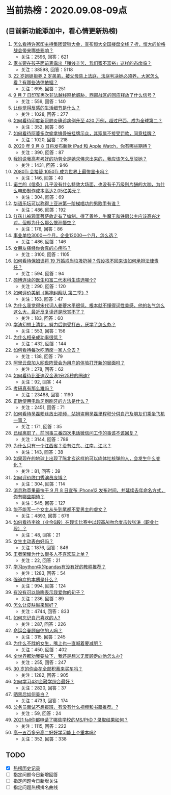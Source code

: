 # 当前热榜：2020.09.08-09点
## (目前新功能添加中，看心情更新热榜)
1. [怎么看待许家印主持集团营销大会，宣布恒大全国楼盘全线 7 折，恒大的价格战会带来哪些影响？](https://www.zhihu.com/question/419799133)
    * 关注：2596, 回答：621
2. [家长要在孩子面前表露出「赚钱辛苦、我们家不富裕」这样的态度吗？](https://www.zhihu.com/question/296333267)
    * 关注：38598, 回答：5118
3. [22 岁姐姐拒养 2 岁弟弟，被父母告上法庭，法庭判决她必须养，大家怎么看？有哪些法律依据？](https://www.zhihu.com/question/419755073)
    * 关注：695, 回答：251
4. [9 月 7 日印军再次非法越线鸣枪威胁，西部战区的回应释放了什么信号？](https://www.zhihu.com/question/419988782)
    * 关注：559, 回答：140
5. [让你觉得反感的生活细节是什么？](https://www.zhihu.com/question/415625879)
    * 关注：1028, 回答：277
6. [如何看待印度新冠肺炎确诊病例升至 420 万例，超过巴西，成为全球第二？](https://www.zhihu.com/question/419904180)
    * 关注：352, 回答：86
7. [如何看待阿婆多次偷拿排骨被挂牌示众，其家属不接受罚款，同意挂牌？](https://www.zhihu.com/question/419847909)
    * 关注：1020, 回答：218
8. [2020 年 9 月 8 日将发布新款 iPad 和 Apple Watch，你有哪些期待？](https://www.zhihu.com/question/419836744)
    * 关注：390, 回答：87
9. [我妈说我高考考好的功劳全是她求佛求出来的，我应该怎么反驳她？](https://www.zhihu.com/question/419136441)
    * 关注：1431, 回答：946
10. [2080Ti 会接替 1050Ti 成为世界上最惨显卡吗？](https://www.zhihu.com/question/419223577)
    * 关注：146, 回答：40
11. [诺兰的《信条》几乎没有什么特效大场面，也没有千万级别片酬的大咖，为什么电影制作成本高达2.05亿美元？](https://www.zhihu.com/question/414486381)
    * 关注：304, 回答：69
12. [华语乐坛可以称得上亚洲第一阶梯唱功的男歌手有谁？](https://www.zhihu.com/question/328951355)
    * 关注：486, 回答：192
13. [红孩儿被观音菩萨收走有了编制，得了善终，牛魔王和铁扇公主应该高兴才对，但却为什么那么恨孙悟空？](https://www.zhihu.com/question/419670154)
    * 关注：176, 回答：86
14. [事业单位3000一个月，企业12000一个月，怎么选？](https://www.zhihu.com/question/377661536)
    * 关注：486, 回答：146
15. [女朋友痛经你会真的心疼吗？](https://www.zhihu.com/question/392000371)
    * 关注：3100, 回答：1105
16. [如何看待保姆误将 19 万婚戒当垃圾扔掉？假设找不回来该如何承担法律责任？](https://www.zhihu.com/question/419785745)
    * 关注：594, 回答：94
17. [硕博连读的医生和富二代本科生该选哪个?](https://www.zhihu.com/question/419829448)
    * 关注：290, 回答：120
18. [如何评价美剧《黑袍纠察队 第二季》?](https://www.zhihu.com/question/419155987)
    * 关注：163, 回答：47
19. [为什么我觉得宋代词人姜夔水平很低，根本就不懂得词性美感，他的名气怎么这么大，最近反复读还是欣赏不了？](https://www.zhihu.com/question/419243383)
    * 关注：183, 回答：60
20. [学渣幻想上清北，努力后饱受打击，厌学了怎么办？](https://www.zhihu.com/question/419592300)
    * 关注：553, 回答：156
21. [为什么相亲成功率很低？](https://www.zhihu.com/question/413668597)
    * 关注：432, 回答：144
22. [如何看待每次吃酒席一家人全去？](https://www.zhihu.com/question/342832917)
    * 关注：138, 回答：79
23. [阿里云盘加入网盘阵营会为用户的体验打开新的局面吗？](https://www.zhihu.com/question/417964442)
    * 关注：278, 回答：62
24. [如何看待比亚迪汉金港1分25秒的圈速?](https://www.zhihu.com/question/419063087)
    * 关注：92, 回答：44
25. [考研真有那么难吗？](https://www.zhihu.com/question/38971497)
    * 关注：23488, 回答：1190
26. [正确使用电动牙刷刷牙的方法是什么？](https://www.zhihu.com/question/20275428)
    * 关注：2451, 回答：71
27. [如何看待吴磊粉丝放出视频，站姐盗用吴磊里程积分供自己及朋友们乘坐飞机一事？](https://www.zhihu.com/question/419832714)
    * 关注：171, 回答：35
28. [已经离职了，前同事三番四次电话微信问工作的事该不该回复？](https://www.zhihu.com/question/316732494)
    * 关注：3144, 回答：789
29. [为什么只有一个江西省？没有江东、江南、江北？](https://www.zhihu.com/question/324838293)
    * 关注：143, 回答：38
30. [如果现在的地球上出现了陈北玄这样的可以肉体扛核弹的人，会发生什么变化？](https://www.zhihu.com/question/419690072)
    * 关注：81, 回答：39
31. [如何评价脱口秀演员庞博？](https://www.zhihu.com/question/265726679)
    * 关注：304, 回答：114
32. [消息称苹果最快于 9 月 8 日宣布 iPhone12 发布时间，并延续去年命名方式，你有哪些期待？](https://www.zhihu.com/question/419837950)
    * 关注：545, 回答：127
33. [能不能写一个女主从头到尾都不爱男主的虐文？](https://www.zhihu.com/question/386594644)
    * 关注：4893, 回答：676
34. [如何看待李徐（业余6段）在现实比赛中以超高AI吻合度击败张涛（职业七段）？](https://www.zhihu.com/question/419929323)
    * 关注：48, 回答：21
35. [女生主动表白好吗？](https://www.zhihu.com/question/365012737)
    * 关注：1876, 回答：846
36. [王者荣耀为什么很多人不喜欢玩上单？](https://www.zhihu.com/question/288667939)
    * 关注：22, 回答：21
37. [学习python中的pandas有没有好的教程推荐？](https://www.zhihu.com/question/56310477)
    * 关注：1283, 回答：54
38. [强迫症的本质是什么？](https://www.zhihu.com/question/22428239)
    * 关注：994, 回答：124
39. [有没有可以隐晦表示我爱你的句子？](https://www.zhihu.com/question/406378364)
    * 关注：236, 回答：89
40. [怎么让皮肤越来越好？](https://www.zhihu.com/question/340348018)
    * 关注：4744, 回答：833
41. [如何忘记自己喜欢的人?](https://www.zhihu.com/question/417540930)
    * 关注：287, 回答：226
42. [命运会眷顾自律的人吗？](https://www.zhihu.com/question/419408524)
    * 关注：315, 回答：245
43. [为什么不胖的女生，嘴上也一直喊着要减肥？](https://www.zhihu.com/question/418681235)
    * 关注：450, 回答：402
44. [全世界都劝我要放下，我还是想义无反顾走向他怎么办?](https://www.zhihu.com/question/419537121)
    * 关注：255, 回答：247
45. [30 岁的你会花全部积蓄来买车吗？](https://www.zhihu.com/question/406299673)
    * 关注：1282, 回答：905
46. [如何学习431金融学综合最好？](https://www.zhihu.com/question/35364199)
    * 关注：2820, 回答：37
47. [晒黑后如何美白？](https://www.zhihu.com/question/20388691)
    * 关注：4733, 回答：174
48. [公务员面试不想报班，有没有什么视频和书籍推荐。?](https://www.zhihu.com/question/413732849)
    * 关注：59, 回答：24
49. [2021 fall你都申请了哪些学校的MS/PhD？录取结果如何？](https://www.zhihu.com/question/357928233)
    * 关注：1115, 回答：222
50. [高一五百多分高二好好学习能上个重本吗?](https://www.zhihu.com/question/418340282)
    * 关注：352, 回答：338
## TODO
* [x] [热榜历史记录](hot_history/AllHot.md)
* [ ] 指定问题今日新增回答
* [ ] 指定问题今日新增关注
* [ ] 指定问题热榜排名曲线
